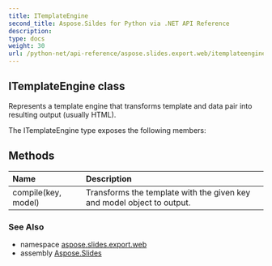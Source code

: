 ```yaml
---
title: ITemplateEngine
second_title: Aspose.Sildes for Python via .NET API Reference
description: 
type: docs
weight: 30
url: /python-net/api-reference/aspose.slides.export.web/itemplateengine/
---
```


## ITemplateEngine class

Represents a template engine that transforms template and data pair into resulting output (usually HTML).

The ITemplateEngine type exposes the following members:
## Methods
| Name | Description |
| :- | :- |
|compile(key, model)|Transforms the template with the given key and model object to output.|

### See Also

* namespace [aspose.slides.export.web](/slides/python-net/api-reference/aspose.slides.export.web/)
* assembly [Aspose.Slides](/slides/python-net/api-reference/)

